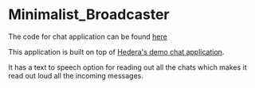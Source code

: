 # Minimalist_Broadcaster
The code for chat application can be found [here](https://github.com/Legedith/hedera-hcs-chat-js)

This application is built on top of [Hedera's demo chat application](https://github.com/hashgraph/hedera-hcs-chat-js).

It has a text to speech option for reading out all the chats which makes it read out loud all the incoming messages.

